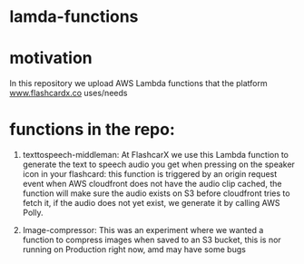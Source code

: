 # lamda-functions

# motivation

In this repository we upload AWS Lambda functions that the platform www.flashcardx.co uses/needs

# functions in the repo:
1. texttospeech-middleman: At FlashcarX we use this Lambda function to generate the text to speech audio you get when pressing on the speaker icon in your flashcard: this function is triggered by an origin request event when AWS cloudfront does not have the audio clip cached, the function will make sure the audio exists on S3 before cloudfront tries to fetch it, if the audio does not yet exist, we generate it by calling AWS Polly.

2. Image-compressor: This was an experiment where we wanted a function to compress images when saved to an S3 bucket, this is nor running on Production right now, amd may have some bugs
